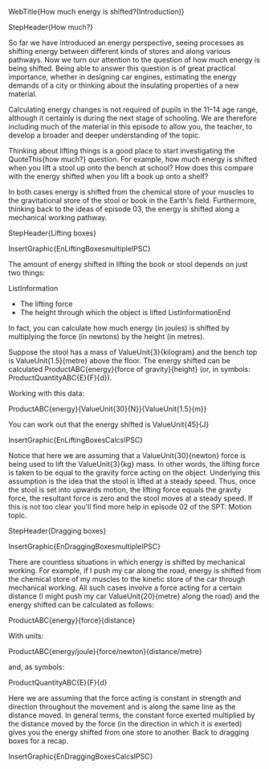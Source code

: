 WebTitle{How much energy is shifted?(Introduction)}

StepHeader{How much?}

So far we have introduced an energy perspective, seeing processes as shifting energy between different kinds of stores and along various pathways. Now we turn our attention to the question of how much energy is being shifted. Being able to answer this question is of great practical importance, whether in designing car engines, estimating the energy demands of a city or thinking about the insulating properties of a new material.

Calculating energy changes is not required of pupils in the 11&ndash;14 age range, although it certainly is during the next stage of schooling. We are therefore including much of the material in this episode to allow you, the teacher, to develop a broader and deeper understanding of the topic.

Thinking about lifting things is a good place to start investigating the QuoteThis{how much?} question. For example, how much energy is shifted when you lift a stool up onto the bench at school? How does this compare with the energy shifted when you lift a book up onto a shelf?

In both cases energy is shifted from the chemical store of your muscles to the gravitational store of the stool or book in the Earth's field. Furthermore, thinking back to the ideas of episode 03, the energy is shifted along a mechanical working pathway.

StepHeader{Lifting boxes}

InsertGraphic{EnLiftingBoxesmultipleIPSC}

The amount of energy shifted in lifting the book or stool depends on just two things:

ListInformation
- The lifting force
- The height through which the object is lifted
ListInformationEnd

In fact, you can calculate how much energy (in joules) is shifted by multiplying the force (in newtons) by the height (in metres).

Suppose the stool has a mass of ValueUnit{3}{kilogram} and the bench top is  ValueUnit{1.5}{metre} above the floor. The energy shifted can be calculated ProductABC{energy}{force of gravity}{height} (or, in symbols: ProductQuantityABC{E}{F}{d}).

Working with this data:

ProductABC{energy}{ValueUnit{30}{N}}{ValueUnit{1.5}{m}}

You can work out that the energy shifted is ValueUnit{45}{J}

InsertGraphic{EnLiftingBoxesCalcsIPSC}


Notice that here we are assuming that a  ValueUnit{30}{newton} force is being used to lift the ValueUnit{3}{kg} mass. In other words, the lifting force is taken to be equal to the gravity force acting on the object. Underlying this assumption is the idea that the stool is lifted at a steady speed. Thus, once the stool is set into upwards motion, the lifting force equals the gravity force, the resultant force is zero and the stool moves at a steady speed. If this is not too clear you'll find more help in episode 02 of the SPT: Motion topic.

StepHeader{Dragging boxes}

InsertGraphic{EnDraggingBoxesmultipleIPSC}

There are countless situations in which energy is shifted by mechanical working. For example, if I push my car along the road, energy is shifted from the chemical store of my muscles to the kinetic store of the car through mechanical working. All such cases involve a force acting for a certain distance (I might push my car  ValueUnit{20}{metre} along the road) and the energy shifted can be calculated as follows:

ProductABC{energy}{force}{distance}

With units:

ProductABC{energy/joule}{force/newton}{distance/metre}

and, as symbols:

ProductQuantityABC{E}{F}{d}

Here we are assuming that the force acting is constant in strength and direction throughout the movement and is along the same line as the distance moved. In general terms, the constant force exerted multiplied by the distance moved by the force (in the direction in which it is exerted) gives you the energy shifted from one store to another. Back to dragging boxes for a recap.

InsertGraphic{EnDraggingBoxesCalcsIPSC}
